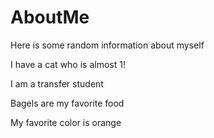 # AboutMe
Here is some random information about myself

I have a cat who is almost 1!

I am a transfer student

Bagels are my favorite food

My favorite color is orange
